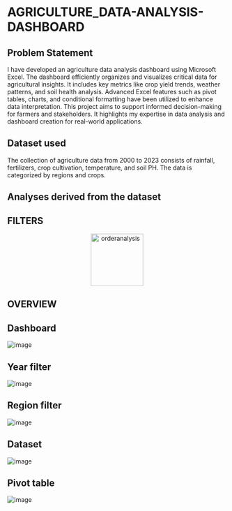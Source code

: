 # AGRICULTURE_DATA-ANALYSIS-DASHBOARD

## Problem Statement
I have developed an agriculture data analysis dashboard using Microsoft Excel. The dashboard efficiently organizes and visualizes critical data for agricultural insights. It includes key metrics like crop yield trends, weather patterns, and soil health analysis. Advanced Excel features such as pivot tables, charts, and conditional formatting have been utilized to enhance data interpretation. This project aims to support informed decision-making for farmers and stakeholders. It highlights my expertise in data analysis and dashboard creation for real-world applications.


 ## Dataset used
The collection of agriculture data from 2000 to 2023 consists of rainfall, fertilizers, crop cultivation, temperature, and soil PH. The data is categorized by regions and crops.

## Analyses derived from the dataset

## FILTERS
<p align="center"><img width="120" alt="orderanalysis" src="https://github.com/user-attachments/assets/aea1e2fa-b228-429d-b93e-2330b6915d11"></p>

## OVERVIEW

## Dashboard
![image](https://github.com/user-attachments/assets/a991cea9-b95a-42bc-810b-b21f96ec345b)



## Year filter
![image](https://github.com/user-attachments/assets/a00518dc-e874-4647-8428-a22326c87238)


                                                                                                                                      
## Region filter
![image](https://github.com/user-attachments/assets/0fdf980b-6282-4ab1-8d5f-784698ec6854)



## Dataset
![image](https://github.com/user-attachments/assets/2e6cf45e-717f-4282-ba82-5334ca1d367a)


## Pivot table
![image](https://github.com/user-attachments/assets/c866f6ba-70f3-4903-8b1e-01190ae6544f)

